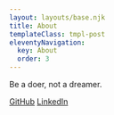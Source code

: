 ```yaml
---
layout: layouts/base.njk
title: About
templateClass: tmpl-post
eleventyNavigation:
  key: About
  order: 3
---
```


Be a doer, not a dreamer.

[GitHub](https://github.com/hero19931012)
[LinkedIn](https://www.linkedin.com/in/hmpeng/)